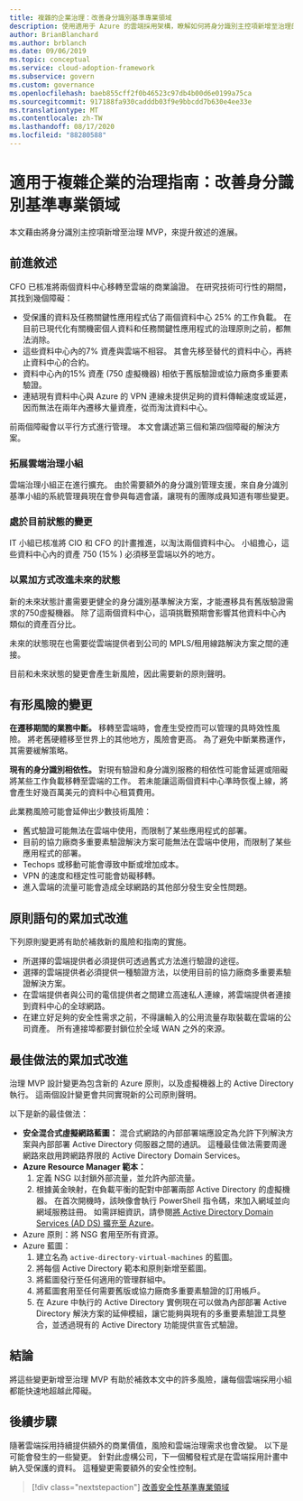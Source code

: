 ```yaml
---
title: 複雜的企業治理：改善身分識別基準專業領域
description: 使用適用于 Azure 的雲端採用架構，瞭解如何將身分識別主控項新增至治理的最小可行產品 (MVP) 。
author: BrianBlanchard
ms.author: brblanch
ms.date: 09/06/2019
ms.topic: conceptual
ms.service: cloud-adoption-framework
ms.subservice: govern
ms.custom: governance
ms.openlocfilehash: baeb855cff2f0b46523c97db4b00d6e0199a75ca
ms.sourcegitcommit: 917188fa930cadddb03f9e9bbcdd7b630e4ee33e
ms.translationtype: MT
ms.contentlocale: zh-TW
ms.lasthandoff: 08/17/2020
ms.locfileid: "88280588"
---
```

<!-- cSpell:ignore MPLS -->

# <a name="governance-guide-for-complex-enterprises-improve-the-identity-baseline-discipline"></a>適用于複雜企業的治理指南：改善身分識別基準專業領域

本文藉由將身分識別主控項新增至治理 MVP，來提升敘述的進展。

## <a name="advancing-the-narrative"></a>前進敘述

CFO 已核准將兩個資料中心移轉至雲端的商業論證。 在研究技術可行性的期間，其找到幾個障礙：

- 受保護的資料及任務關鍵性應用程式佔了兩個資料中心 25% 的工作負載。 在目前已現代化有關機密個人資料和任務關鍵性應用程式的治理原則之前，都無法消除。
- 這些資料中心內的7% 資產與雲端不相容。 其會先移至替代的資料中心，再終止資料中心的合約。
- 資料中心內的15% 資產 (750 虛擬機器) 相依于舊版驗證或協力廠商多重要素驗證。
- 連結現有資料中心與 Azure 的 VPN 連線未提供足夠的資料傳輸速度或延遲，因而無法在兩年內遷移大量資產，從而淘汰資料中心。

前兩個障礙會以平行方式進行管理。 本文會講述第三個和第四個障礙的解決方案。

### <a name="expand-the-cloud-governance-team"></a>拓展雲端治理小組

雲端治理小組正在進行擴充。 由於需要額外的身分識別管理支援，來自身分識別基準小組的系統管理員現在會參與每週會議，讓現有的團隊成員知道有哪些變更。

### <a name="changes-in-the-current-state"></a>處於目前狀態的變更

IT 小組已核准將 CIO 和 CFO 的計畫推進，以淘汰兩個資料中心。 小組擔心，這些資料中心內的資產 750 (15% ) 必須移至雲端以外的地方。

### <a name="incrementally-improve-the-future-state"></a>以累加方式改進未來的狀態

新的未來狀態計畫需要更健全的身分識別基準解決方案，才能遷移具有舊版驗證需求的750虛擬機器。 除了這兩個資料中心，這項挑戰預期會影響其他資料中心內類似的資產百分比。

未來的狀態現在也需要從雲端提供者到公司的 MPLS/租用線路解決方案之間的連接。

目前和未來狀態的變更會產生新風險，因此需要新的原則聲明。

## <a name="changes-in-tangible-risks"></a>有形風險的變更

**在遷移期間的業務中斷。** 移轉至雲端時，會產生受控而可以管理的具時效性風險。 將老舊硬體移至世界上的其他地方，風險會更高。 為了避免中斷業務運作，其需要緩解策略。

**現有的身分識別相依性。** 對現有驗證和身分識別服務的相依性可能會延遲或阻礙將某些工作負載移轉至雲端的工作。 若未能讓這兩個資料中心準時恢復上線，將會產生好幾百萬美元的資料中心租賃費用。

此業務風險可能會延伸出少數技術風險：

- 舊式驗證可能無法在雲端中使用，而限制了某些應用程式的部署。
- 目前的協力廠商多重要素驗證解決方案可能無法在雲端中使用，而限制了某些應用程式的部署。
- Techops 或移動可能會導致中斷或增加成本。
- VPN 的速度和穩定性可能會妨礙移轉。
- 進入雲端的流量可能會造成全球網路的其他部分發生安全性問題。

## <a name="incremental-improvement-of-the-policy-statements"></a>原則語句的累加式改進

下列原則變更將有助於補救新的風險和指南的實施。

- 所選擇的雲端提供者必須提供可透過舊式方法進行驗證的途徑。
- 選擇的雲端提供者必須提供一種驗證方法，以使用目前的協力廠商多重要素驗證解決方案。
- 在雲端提供者與公司的電信提供者之間建立高速私人連線，將雲端提供者連接到資料中心的全球網路。
- 在建立好足夠的安全性需求之前，不得讓輸入的公用流量存取裝載在雲端的公司資產。 所有連接埠都要封鎖位於全域 WAN 之外的來源。

## <a name="incremental-improvement-of-the-best-practices"></a>最佳做法的累加式改進

治理 MVP 設計變更為包含新的 Azure 原則，以及虛擬機器上的 Active Directory 執行。 這兩個設計變更會共同實現新的公司原則聲明。

以下是新的最佳做法：

- **安全混合式虛擬網路藍圖：** 混合式網路的內部部署端應設定為允許下列解決方案與內部部署 Active Directory 伺服器之間的通訊。 這種最佳做法需要周邊網路來啟用跨網路界限的 Active Directory Domain Services。
- **Azure Resource Manager 範本：**
    1. 定義 NSG 以封鎖外部流量，並允許內部流量。
    2. 根據黃金映射，在負載平衡的配對中部署兩部 Active Directory 的虛擬機器。 在首次開機時，該映像會執行 PowerShell 指令碼，來加入網域並向網域服務註冊。 如需詳細資訊，請參閱[將 Active Directory Domain Services (AD DS) 擴充至 Azure](/azure/architecture/reference-architectures/identity/adds-extend-domain)。
- Azure 原則：將 NSG 套用至所有資源。
- Azure 藍圖：
    1. 建立名為 `active-directory-virtual-machines` 的藍圖。
    2. 將每個 Active Directory 範本和原則新增至藍圖。
    3. 將藍圖發行至任何適用的管理群組中。
    4. 將藍圖套用至任何需要舊版或協力廠商多重要素驗證的訂用帳戶。
    5. 在 Azure 中執行的 Active Directory 實例現在可以做為內部部署 Active Directory 解決方案的延伸模組，讓它能夠與現有的多重要素驗證工具整合，並透過現有的 Active Directory 功能提供宣告式驗證。

## <a name="conclusion"></a>結論

將這些變更新增至治理 MVP 有助於補救本文中的許多風險，讓每個雲端採用小組都能快速地超越此障礙。

## <a name="next-steps"></a>後續步驟

隨著雲端採用持續提供額外的商業價值，風險和雲端治理需求也會改變。 以下是可能會發生的一些變更。 針對此虛構公司，下一個觸發程式是在雲端採用計畫中納入受保護的資料。 這種變更需要額外的安全性控制。

> [!div class="nextstepaction"]
> [改善安全性基準專業領域](./security-baseline-improvement.md)